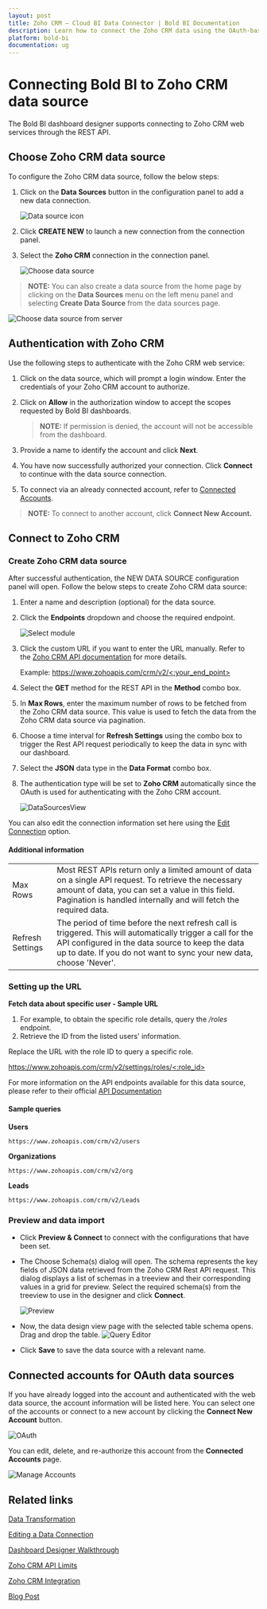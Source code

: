 ```yaml
---
layout: post
title: Zoho CRM – Cloud BI Data Connector | Bold BI Documentation
description: Learn how to connect the Zoho CRM data using the OAuth-based authentication and create a data source in Dashboard Designer with Bold BI Cloud data connector.
platform: bold-bi
documentation: ug
---
```


# Connecting Bold BI to Zoho CRM data source
The Bold BI dashboard designer supports connecting to Zoho CRM web services through the REST API. 

## Choose Zoho CRM data source
To configure the Zoho CRM data source, follow the below steps:
1. Click on the **Data Sources** button in the configuration panel to add a new data connection.

   ![Data source icon](/static/assets/working-with-datasource/data-connectors/images/common/DataSourcesIcon.png)

2. Click **CREATE NEW** to launch a new connection from the connection panel.
3. Select the **Zoho CRM** connection in the connection panel.

   ![Choose data source](/static/assets/working-with-datasource/data-connectors/images/ZohoCRM/ChooseDS.png)

> **NOTE:**  You can also create a data source from the home page by clicking on the **Data Sources** menu on the left menu panel and selecting **Create Data Source** from the data sources page.

   ![Choose data source from server](/static/assets/working-with-datasource/data-connectors/images/ZohoCRM/ChooseDS_Server.png)

## Authentication with Zoho CRM
Use the following steps to authenticate with the Zoho CRM web service:

1. Click on the data source, which will prompt a login window. Enter the credentials of your Zoho CRM account to authorize.
2. Click on **Allow** in the authorization window to accept the scopes requested by Bold BI dashboards.

   > **NOTE:**  If permission is denied, the account will not be accessible from the dashboard.

3. Provide a name to identify the account and click **Next**. 
4. You have now successfully authorized your connection. Click **Connect** to continue with the data source connection.
5. To connect via an already connected account, refer to [Connected Accounts](/working-with-data-sources/data-connectors/zohocrm/#connected-accounts-for-oauth-data-sources).

> **NOTE:**  To connect to another account, click **Connect New Account.**


## Connect to Zoho CRM
### Create Zoho CRM data source
After successful authentication, the NEW DATA SOURCE configuration panel will open. Follow the below steps to create Zoho CRM data source:
1. Enter a name and description (optional) for the data source.
2. Click the **Endpoints** dropdown and choose the required endpoint.

   ![Select module](/static/assets/working-with-datasource/data-connectors/images/ZohoCRM/Module.png)

3. Click the custom URL if you want to enter the URL manually. Refer to the [Zoho CRM API documentation](https://www.zoho.com/crm/help/developer/api/#api-reference) for more details.

    Example: [https://www.zohoapis.com/crm/v2/<:your_end_point>](https://www.zohoapis.com/crm/v2/%3c:your_end_point%3e)    
4. Select the **GET** method for the REST API in the **Method** combo box.
5. In **Max Rows**, enter the maximum number of rows to be fetched from the Zoho CRM data source. This value is used to fetch the data from the Zoho CRM data source via pagination.
6. Choose a time interval for **Refresh Settings** using the combo box to trigger the Rest API request periodically to keep the data in sync with our dashboard.  
7. Select the **JSON** data type in the **Data Format** combo box.
8. The authentication type will be set to **Zoho CRM** automatically since the OAuth is used for authenticating with the Zoho CRM account.

    ![DataSourcesView](/static/assets/working-with-datasource/data-connectors/images/ZohoCRM/DataSourcesView.png)

You can also edit the connection information set here using the [Edit Connection](/working-with-data-sources/editing-a-data-connection/) option.

#### Additional information
<table width="600">
<tr>
<td>
Max Rows
</td>
<td>
Most REST APIs return only a limited amount of data on a single API request. To retrieve the necessary amount of data, you can set a value in this field. Pagination is handled internally and will fetch the required data.
</td>
</tr>
<tr>
<td>
Refresh Settings
</td>
<td>
The period of time before the next refresh call is triggered. This will automatically trigger a call for the API configured in the data source to keep the data up to date. If you do not want to sync your new data, choose 'Never'.
</td>
</tr>
</table>

### Setting up the URL

**Fetch data about specific user - Sample URL**
1. For example, to obtain the specific role details, query the */roles* endpoint.
2. Retrieve the ID from the listed users' information.

Replace the URL with the role ID to query a specific role.

[https://www.zohoapis.com/crm/v2/settings/roles/<:role_id>](https://www.zohoapis.com/crm/v2/settings/roles/%3c:role_id%3e)

For more information on the API endpoints available for this data source, please refer to their official [API Documentation](https://www.zoho.com/crm/help/api/v2/#api-reference)

#### Sample queries
**Users**

`https://www.zohoapis.com/crm/v2/users`

**Organizations**

`https://www.zohoapis.com/crm/v2/org`

**Leads**

`https://www.zohoapis.com/crm/v2/Leads`

### Preview and data import
* Click **Preview & Connect** to connect with the configurations that have been set.
* The Choose Schema(s) dialog will open. The schema represents the key fields of JSON data retrieved from the Zoho CRM Rest API request. This dialog displays a list of schemas in a treeview and their corresponding values in a grid for preview. Select the required schema(s) from the treeview to use in the designer and click **Connect**.

   ![Preview](/static/assets/working-with-datasource/data-connectors/images/common/Preview.png)

* Now, the data design view page with the selected table schema opens. Drag and drop the table.
   ![Query Editor](/static/assets/working-with-datasource/data-connectors/images/common/QueryEditor.png)

* Click **Save** to save the data source with a relevant name.

## Connected accounts for OAuth data sources
If you have already logged into the account and authenticated with the web data source, the account information will be listed here. You can select one of the accounts or connect to a new account by clicking the **Connect New Account** button.

   ![OAuth](/static/assets/working-with-datasource/data-connectors/images/ZohoCRM/OAuthDS.png)

You can edit, delete, and re-authorize this account from the **Connected Accounts** page.

   ![Manage Accounts](/static/assets/working-with-datasource/data-connectors/images/ZohoCRM/ManageDS.png)

## Related links
[Data Transformation](/working-with-data-sources/data-modeling/joining-table/)

[Editing a Data Connection](/working-with-data-sources/editing-a-data-connection/)   

[Dashboard Designer Walkthrough](/getting-started/creating-dashboard/)

[Zoho CRM API Limits](https://www.zoho.com/crm/help/developer/api/api-limits.html)

[Zoho CRM Integration](https://www.boldbi.com/integrations/zoho-crm?utm_source=syncfusion&utm_medium=documentation&utm_campaign=boldbizohocrmintegration)

[Blog Post](https://www.boldbi.com/blog/visualize-sales-metrics-with-a-zoho-crm-sales-dashboard)